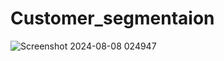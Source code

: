 # Customer_segmentaion

![Screenshot 2024-08-08 024947](https://github.com/user-attachments/assets/43db38fb-4174-446e-9bb2-bc1d02e257f9)
